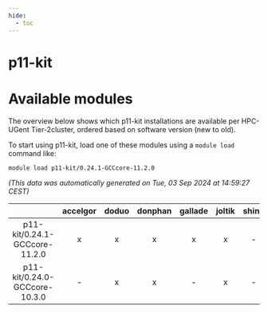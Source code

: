 ```yaml
---
hide:
  - toc
---
```


p11-kit
=======

# Available modules


The overview below shows which p11-kit installations are available per HPC-UGent Tier-2cluster, ordered based on software version (new to old).

To start using p11-kit, load one of these modules using a `module load` command like:

```shell
module load p11-kit/0.24.1-GCCcore-11.2.0
```

*(This data was automatically generated on Tue, 03 Sep 2024 at 14:59:27 CEST)*  

| |accelgor|doduo|donphan|gallade|joltik|shinx|skitty|
| :---: | :---: | :---: | :---: | :---: | :---: | :---: | :---: |
|p11-kit/0.24.1-GCCcore-11.2.0|x|x|x|x|x|-|x|
|p11-kit/0.24.0-GCCcore-10.3.0|-|x|x|-|x|-|x|
